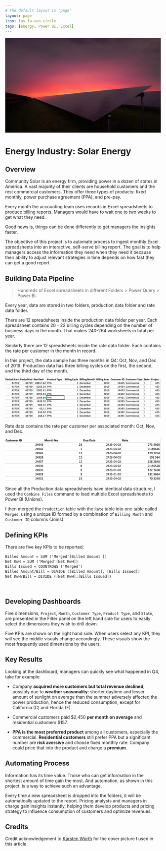 ```yaml
---
# the default layout is 'page'
layout: page
icon: fas fa-sun-circle
tags: [energy, Power BI, Excel]
---
```

![](/assets/image/karsten-wurth--tzkyLKPvL4-unsplash.webp)

# Energy Industry: Solar Energy

## Overview

Community Solar is an energy firm, providing power in a dozen of states in America. A vast majority of their clients are household customers and the rest commercial customers. They offer three types of products: fixed monthly, power purchase agreement (PPA), and pre-pay.

Every month the accounting team uses records in Excel spreadsheets to produce billing reports. Managers would have to wait one to two weeks to get what they need.

Good news is, things can be done differently to get managers the insights faster.

The objective of this project is to automate process to ingest monthly Excel spreadsheets into an interactive, self-serve billing report. The goal is to help managers access the information they need when they need it because their ability to adjust relevant strategies in time depends on how fast they can get a good report.

## Building Data Pipeline

> Hundreds of Excel spreadsheets in different Folders &gt; Power Query &gt; Power BI.

Every year, data are stored in two folders, production data folder and rate data folder.

There are 12 spreadsheets inside the production data folder per year. Each spreadsheet contains 20 - 22 billing cycles depending on the number of business days in the month. That makes 240-264 worksheets in total per year.

Similarly there are 12 spreadsheets inside the rate data folder. Each contains the rate per customer in the month in record.

In this project, the data sample has three months in Q4: Oct, Nov, and Dec of 2019. Production data has three billing cycles on the first, the second, and the third day of the month.

![](/assets/image/Screenshot_2023-03-02_at_2.24.05_PM.png)

Rate data contains the rate per customer per associated month: Oct, Nov, and Dec.

![](/assets/image/Screenshot_2023-03-02_at_2.22.48_PM.png)

Since all the Production data spreadsheets have identical data structure, I used the `Combine Files` command to load multiple Excel spreadsheets to Power BI (Unions).

I then merged the `Production` table with the `Rate` table into one table called `Merged`, using a unique ID formed by a combination of `Billing Month` and `Customer ID` columns (Joins).

## Defining KPIs

There are five key KPIs to be reported:

```
Billed Amount = SUM ('Merged'[Billed Amount ])
Net KwH = SUM ('Merged'[Net KwH])
Bills Issued = COUNTROWS ('Merged')
Billed Amount/Bill = DIVIDE ([Billed Amount], [Bills Issued])
Net KwH/Bill = DIVIDE ([Net KwH],[Bills Issued])
```
​
## Developing Dashboards

Five dimensions, `Project`, `Month`, `Customer Type`, `Product Type`, and `State`, are presented in the Filter panel on the left hand side for users to easily select the dimensions they wish to drill down.

Five KPIs are shown on the right hand side. When users select any KPI, they will see the middle visuals change accordingly. These visuals show the most frequently used dimensions by the users.

## Key Results

Looking at the dashboard, managers can quickly see what happened in Q4, take for example:

* Company **acquired more customers but total revenue declined**, possibly due to **weather seasonality**: shorter daytime and lesser amount of sunlight on average than the summer adversely affected the power production, hence the reduced consumption, except for California (C) and Florida (F).

* Commercial customers paid $2,450 **per month on average** and residential customers $157.

* **PPA is the most preferred product** among all customers, especially the commercial. **Residential customers** still prefer PPA but a significant number are **risk aversive** and choose fixed monthly rate. Company could price that into the product and charge a **premium**.

## Automating Process

Information has its time value. Those who can get information in the shortest amount of time gain the most. And automation, as shown in this project, is a way to achieve such an advantage.

Every time a new spreadsheet is dropped into the folders, it will be automatically updated to the report. Pricing analysts and managers in charge gain insights instantly, helping them develop products and pricing strategy to influence consumption of customers and optimize revenues.

## Credits

Credit acknowledgement to [Karsten Würth](https://unsplash.com/@karsten_wuerth?utm_source=unsplash&utm_medium=referral&utm_content=creditCopyText) for the cover picture I used in this article.

